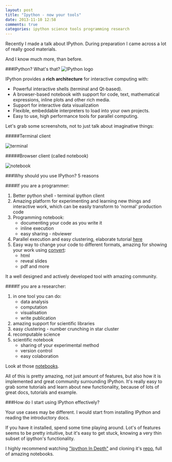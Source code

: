 ```yaml
---
layout: post
title: "Ipython - now your tools"
date: 2013-11-10 12:58
comments: true
categories: ipython science tools programming research
---
```


Recently I made a talk about IPython. During preparation I came across a lot of really good materials.

And I know much more, than before.

###IPython? What's that?
![IPython logo](http://ipython.org/ipython-doc/dev/_static/logo.png)

IPython provides a **rich architecture** for interactive computing with:

 - Powerful interactive shells (terminal and Qt-based).
 - A browser-based notebook with support for code, text, mathematical expressions, inline plots and other rich media.
 - Support for interactive data visualization 
 - Flexible, embeddable interpreters to load into your own projects.
 - Easy to use, high performance tools for parallel computing.

Let's grab some screenshots, not to just talk about imaginative things:

#####Terminal client

![terminal](http://i.imgur.com/dbkddMN.png)

#####Browser client (called notebook)

![notebook](http://nbviewer.ipython.org/urls/raw.github.com/ellisonbg/talk-strata2013/master/files/figures/ipython-notebook-specgram-2.png)

###Why should you use IPython? 5 reasons

####If you are a programmer:

1. Better python shell - terminal ipython client
2. Amazing platform for experimenting and learning new things and interactive work, which can be easily transform to 'normal' production code
3. Programming notebook:
	- documenting your code as you write it
	- inline execution
	- easy sharing - nbviewer
4. Parallel execution and easy clustering, elaborate tutorial [here](http://minrk.github.io/scipy-tutorial-2011/)
5. Easy way to change your code to different formats, amazing for showing your work using [convert](http://ipython.org/ipython-doc/rel-1.0.0/interactive/nbconvert.html):
	- html
	- reveal slides
	- pdf and more

It a well designed and actively developed tool with amazing community.

####If you are a researcher:

1. in one tool you can do:
	- data analysis
	- computation
	- visualisation
	- write publication
2. amazing support for scientific libraries
3. easy clustering - number crunching in star cluster
4. recomputable science
5. scientific notebook
	- sharing of your experimental method
	- version control
	- easy colaboration

Look at those [notebooks](https://github.com/ipython/ipython/wiki/A-gallery-of-interesting-IPython-Notebooks).


All of this is pretty amazing, not just amount of features, but also how it is implemented and great community surrounding IPython. It's really easy to grab some tutorials and learn about new functionality, because of lots of great docs, tutorials and example.

###How do I start using IPython effectively?

Your use cases may be different. I would start from installing IPython and reading the introductory docs.

If you have it installed, spend some time playing around. Lot's of features seems to be pretty intuitive, but it's easy to get stuck, knowing a very thin subset of ipython's functionality.

I highly recommend watching ["Ipython In Depth"](http://www.youtube.com/watch?v=k9BzHApo994) and cloning it's [repo](https://github.com/ipython/ipython-in-depth), full of amazing notebooks.


